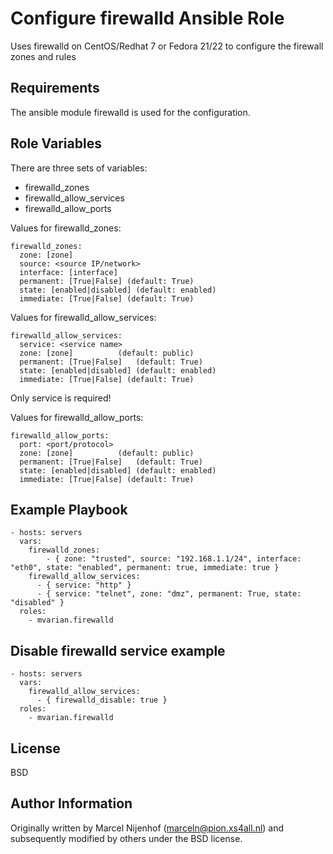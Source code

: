 Configure firewalld Ansible Role
=========

Uses firewalld on CentOS/Redhat 7 or Fedora 21/22 to configure the firewall zones and rules

Requirements
------------

The ansible module firewalld is used for the configuration.

Role Variables
--------------

There are three sets of variables:
 - firewalld_zones
 - firewalld_allow_services
 - firewalld_allow_ports


Values for firewalld_zones:

    firewalld_zones:
      zone: [zone]
      source: <source IP/network>
      interface: [interface]
      permanent: [True|False] (default: True)
      state: [enabled|disabled] (default: enabled)
      immediate: [True|False] (default: True)


Values for firewalld_allow_services:

    firewalld_allow_services:
      service: <service name>
      zone: [zone]			(default: public)
      permanent: [True|False]	(default: True)
      state: [enabled|disabled]	(default: enabled)
      immediate: [True|False] (default: True)

Only service is required!

Values for firewalld_allow_ports:

    firewalld_allow_ports:
      port: <port/protocol>
      zone: [zone]			(default: public)
      permanent: [True|False]	(default: True)
      state: [enabled|disabled]	(default: enabled)
      immediate: [True|False] (default: True)


Example Playbook
----------------

    - hosts: servers
      vars:
        firewalld_zones:
            - { zone: "trusted", source: "192.168.1.1/24", interface: "eth0", state: "enabled", permanent: true, immediate: true }
        firewalld_allow_services:
          - { service: "http" }
          - { service: "telnet", zone: "dmz", permanent: True, state: "disabled" }
      roles:
        - mvarian.firewalld

Disable firewalld service example
---------------------------------

    - hosts: servers
      vars:
        firewalld_allow_services:
          - { firewalld_disable: true }
      roles:
        - mvarian.firewalld



License
-------

BSD

Author Information
------------------

Originally written by Marcel Nijenhof (marceln@pion.xs4all.nl) and subsequently modified by others under the BSD license.